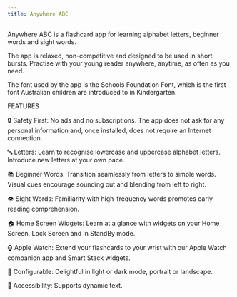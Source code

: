 ```yaml
---
title: Anywhere ABC
---
```


Anywhere ABC is a flashcard app for learning alphabet letters, beginner words and sight words.

The app is relaxed, non-competitive and designed to be used in short bursts. Practise with your young reader anywhere, anytime, as often as you need.

The font used by the app is the Schools Foundation Font, which is the first font Australian children are introduced to in Kindergarten.

FEATURES

🔒 Safety First: No ads and no subscriptions. The app does not ask for any personal information and, once installed, does not require an Internet connection.

🔤 Letters: Learn to recognise lowercase and uppercase alphabet letters. Introduce new letters at your own pace.

📚 Beginner Words: Transition seamlessly from letters to simple words. Visual cues encourage sounding out and blending from left to right.

👁️ Sight Words: Familiarity with high-frequency words promotes early reading comprehension.
 
🏠 Home Screen Widgets: Learn at a glance with widgets on your Home Screen, Lock Screen and in StandBy mode.

⌚ Apple Watch: Extend your flashcards to your wrist with our Apple Watch companion app and Smart Stack widgets.

📱 Configurable: Delightful in light or dark mode, portrait or landscape.

🌻 Accessibility: Supports dynamic text.

